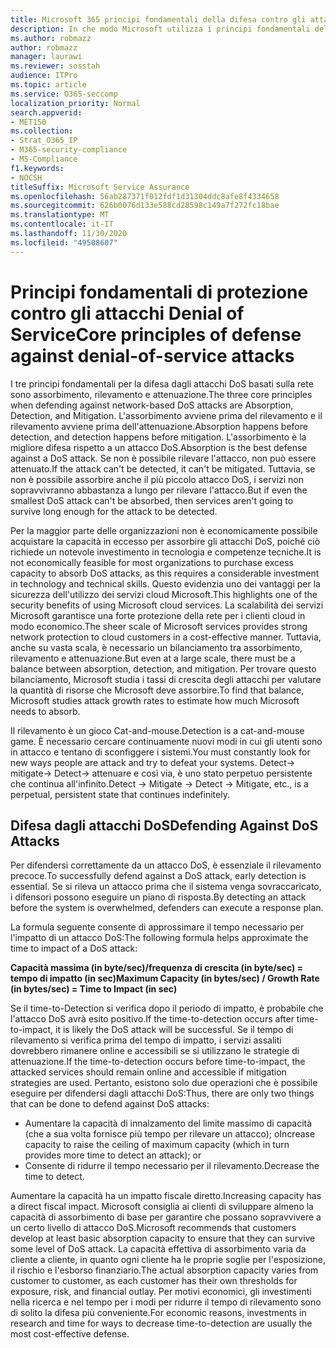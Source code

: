 ```yaml
---
title: Microsoft 365 principi fondamentali della difesa contro gli attacchi Denial of Service
description: In che modo Microsoft utilizza i principi fondamentali dell'assorbimento, del rilevamento e dell'attenuazione in difesa degli attacchi DoS (Denial of Service).
ms.author: robmazz
author: robmazz
manager: laurawi
ms.reviewer: sosstah
audience: ITPro
ms.topic: article
ms.service: O365-seccomp
localization_priority: Normal
search.appverid:
- MET150
ms.collection:
- Strat_O365_IP
- M365-security-compliance
- MS-Compliance
f1.keywords:
- NOCSH
titleSuffix: Microsoft Service Assurance
ms.openlocfilehash: 56ab287371f012fdf1d31304ddc8afe8f4334658
ms.sourcegitcommit: 626b0076d133e588cd28598c149a7f272fc18bae
ms.translationtype: MT
ms.contentlocale: it-IT
ms.lasthandoff: 11/30/2020
ms.locfileid: "49508607"
---
```

# <a name="core-principles-of-defense-against-denial-of-service-attacks"></a><span data-ttu-id="53a69-103">Principi fondamentali di protezione contro gli attacchi Denial of Service</span><span class="sxs-lookup"><span data-stu-id="53a69-103">Core principles of defense against denial-of-service attacks</span></span>

<span data-ttu-id="53a69-104">I tre principi fondamentali per la difesa dagli attacchi DoS basati sulla rete sono assorbimento, rilevamento e attenuazione.</span><span class="sxs-lookup"><span data-stu-id="53a69-104">The three core principles when defending against network-based DoS attacks are Absorption, Detection, and Mitigation.</span></span> <span data-ttu-id="53a69-105">L'assorbimento avviene prima del rilevamento e il rilevamento avviene prima dell'attenuazione.</span><span class="sxs-lookup"><span data-stu-id="53a69-105">Absorption happens before detection, and detection happens before mitigation.</span></span> <span data-ttu-id="53a69-106">L'assorbimento è la migliore difesa rispetto a un attacco DoS.</span><span class="sxs-lookup"><span data-stu-id="53a69-106">Absorption is the best defense against a DoS attack.</span></span> <span data-ttu-id="53a69-107">Se non è possibile rilevare l'attacco, non può essere attenuato.</span><span class="sxs-lookup"><span data-stu-id="53a69-107">If the attack can't be detected, it can't be mitigated.</span></span> <span data-ttu-id="53a69-108">Tuttavia, se non è possibile assorbire anche il più piccolo attacco DoS, i servizi non sopravvivranno abbastanza a lungo per rilevare l'attacco.</span><span class="sxs-lookup"><span data-stu-id="53a69-108">But if even the smallest DoS attack can't be absorbed, then services aren't going to survive long enough for the attack to be detected.</span></span>

<span data-ttu-id="53a69-109">Per la maggior parte delle organizzazioni non è economicamente possibile acquistare la capacità in eccesso per assorbire gli attacchi DoS, poiché ciò richiede un notevole investimento in tecnologia e competenze tecniche.</span><span class="sxs-lookup"><span data-stu-id="53a69-109">It is not economically feasible for most organizations to purchase excess capacity to absorb DoS attacks, as this requires a considerable investment in technology and technical skills.</span></span> <span data-ttu-id="53a69-110">Questo evidenzia uno dei vantaggi per la sicurezza dell'utilizzo dei servizi cloud Microsoft.</span><span class="sxs-lookup"><span data-stu-id="53a69-110">This highlights one of the security benefits of using Microsoft cloud services.</span></span> <span data-ttu-id="53a69-111">La scalabilità dei servizi Microsoft garantisce una forte protezione della rete per i clienti cloud in modo economico.</span><span class="sxs-lookup"><span data-stu-id="53a69-111">The sheer scale of Microsoft services provides strong network protection to cloud customers in a cost-effective manner.</span></span> <span data-ttu-id="53a69-112">Tuttavia, anche su vasta scala, è necessario un bilanciamento tra assorbimento, rilevamento e attenuazione.</span><span class="sxs-lookup"><span data-stu-id="53a69-112">But even at a large scale, there must be a balance between absorption, detection, and mitigation.</span></span> <span data-ttu-id="53a69-113">Per trovare questo bilanciamento, Microsoft studia i tassi di crescita degli attacchi per valutare la quantità di risorse che Microsoft deve assorbire.</span><span class="sxs-lookup"><span data-stu-id="53a69-113">To find that balance, Microsoft studies attack growth rates to estimate how much Microsoft needs to absorb.</span></span>

<span data-ttu-id="53a69-114">Il rilevamento è un gioco Cat-and-mouse.</span><span class="sxs-lookup"><span data-stu-id="53a69-114">Detection is a cat-and-mouse game.</span></span> <span data-ttu-id="53a69-115">È necessario cercare continuamente nuovi modi in cui gli utenti sono in attacco e tentano di sconfiggere i sistemi.</span><span class="sxs-lookup"><span data-stu-id="53a69-115">You must constantly look for new ways people are attack and try to defeat your systems.</span></span> <span data-ttu-id="53a69-116">Detect-> mitigate-> Detect-> attenuare e così via, è uno stato perpetuo persistente che continua all'infinito.</span><span class="sxs-lookup"><span data-stu-id="53a69-116">Detect -> Mitigate -> Detect -> Mitigate, etc., is a perpetual, persistent state that continues indefinitely.</span></span>

## <a name="defending-against-dos-attacks"></a><span data-ttu-id="53a69-117">Difesa dagli attacchi DoS</span><span class="sxs-lookup"><span data-stu-id="53a69-117">Defending Against DoS Attacks</span></span>

<span data-ttu-id="53a69-118">Per difendersi correttamente da un attacco DoS, è essenziale il rilevamento precoce.</span><span class="sxs-lookup"><span data-stu-id="53a69-118">To successfully defend against a DoS attack, early detection is essential.</span></span> <span data-ttu-id="53a69-119">Se si rileva un attacco prima che il sistema venga sovraccaricato, i difensori possono eseguire un piano di risposta.</span><span class="sxs-lookup"><span data-stu-id="53a69-119">By detecting an attack before the system is overwhelmed, defenders can execute a response plan.</span></span>

<span data-ttu-id="53a69-120">La formula seguente consente di approssimare il tempo necessario per l'impatto di un attacco DoS:</span><span class="sxs-lookup"><span data-stu-id="53a69-120">The following formula helps approximate the time to impact of a DoS attack:</span></span>

   <span data-ttu-id="53a69-121">**Capacità massima (in byte/sec)/frequenza di crescita (in byte/sec) = tempo di impatto (in sec)**</span><span class="sxs-lookup"><span data-stu-id="53a69-121">**Maximum Capacity (in bytes/sec) / Growth Rate (in bytes/sec) = Time to Impact (in sec)**</span></span>

<span data-ttu-id="53a69-122">Se il time-to-Detection si verifica dopo il periodo di impatto, è probabile che l'attacco DoS avrà esito positivo.</span><span class="sxs-lookup"><span data-stu-id="53a69-122">If the time-to-detection occurs after time-to-impact, it is likely the DoS attack will be successful.</span></span> <span data-ttu-id="53a69-123">Se il tempo di rilevamento si verifica prima del tempo di impatto, i servizi assaliti dovrebbero rimanere online e accessibili se si utilizzano le strategie di attenuazione.</span><span class="sxs-lookup"><span data-stu-id="53a69-123">If the time-to-detection occurs before time-to-impact, the attacked services should remain online and accessible if mitigation strategies are used.</span></span> <span data-ttu-id="53a69-124">Pertanto, esistono solo due operazioni che è possibile eseguire per difendersi dagli attacchi DoS:</span><span class="sxs-lookup"><span data-stu-id="53a69-124">Thus, there are only two things that can be done to defend against DoS attacks:</span></span>

- <span data-ttu-id="53a69-125">Aumentare la capacità di innalzamento del limite massimo di capacità (che a sua volta fornisce più tempo per rilevare un attacco); o</span><span class="sxs-lookup"><span data-stu-id="53a69-125">Increase capacity to raise the ceiling of maximum capacity (which in turn provides more time to detect an attack); or</span></span>
- <span data-ttu-id="53a69-126">Consente di ridurre il tempo necessario per il rilevamento.</span><span class="sxs-lookup"><span data-stu-id="53a69-126">Decrease the time to detect.</span></span>

<span data-ttu-id="53a69-127">Aumentare la capacità ha un impatto fiscale diretto.</span><span class="sxs-lookup"><span data-stu-id="53a69-127">Increasing capacity has a direct fiscal impact.</span></span> <span data-ttu-id="53a69-128">Microsoft consiglia ai clienti di sviluppare almeno la capacità di assorbimento di base per garantire che possano sopravvivere a un certo livello di attacco DoS.</span><span class="sxs-lookup"><span data-stu-id="53a69-128">Microsoft recommends that customers develop at least basic absorption capacity to ensure that they can survive some level of DoS attack.</span></span> <span data-ttu-id="53a69-129">La capacità effettiva di assorbimento varia da cliente a cliente, in quanto ogni cliente ha le proprie soglie per l'esposizione, il rischio e l'esborso finanziario.</span><span class="sxs-lookup"><span data-stu-id="53a69-129">The actual absorption capacity varies from customer to customer, as each customer has their own thresholds for exposure, risk, and financial outlay.</span></span> <span data-ttu-id="53a69-130">Per motivi economici, gli investimenti nella ricerca e nel tempo per i modi per ridurre il tempo di rilevamento sono di solito la difesa più conveniente.</span><span class="sxs-lookup"><span data-stu-id="53a69-130">For economic reasons, investments in research and time for ways to decrease time-to-detection are usually the most cost-effective defense.</span></span>
